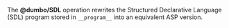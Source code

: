 The **@dumbo/SDL** operation rewrites the Structured Declarative Language (SDL) program stored in `__program__` into an equivalent ASP version.
